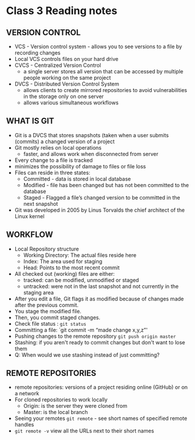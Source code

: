 # Class 3 Reading notes

## VERSION CONTROL

- VCS - Version control system - allows you to see versions to a file by recording changes
- Local VCS controls files on your hard drive
- CVCS - Centralized Version Control
  - a single server stores all version that can be accessed by multiple people working on the same project
- DVCS - Distributed Version Control System
  - allows clients to create mirrored repositories to avoid vulnerabilities in the storage only on one server
  - allows various simultaneous workflows

## WHAT IS GIT

- Git is a DVCS that stores snapshots (taken when a user submits (commits) a changed version of a project
- Git mostly relies on local operations
  - faster, and allows work when disconnected from server
- Every change to a file is tracked
- minimizes the possibility of damage to files or file loss
- Files can reside in three states:
  - Committed - data is stored in local database
  - Modified - file has been changed but has not been committed to the database
  - Staged - Flagged a file’s changed version to be committed in the next snapshot
- Git was developed in 2005 by Linus Torvalds the chief architect of the Linux kernel

## WORKFLOW

- Local Repository structure
  - Working Directory: The actual files reside here
  - Index: The area used for staging
  - Head: Points to the most recent commit  
- All checked out (working) files are either:
  - tracked: can be modified, unmodified or staged
  - untracked: were not in the last snapshot and not currently in the staging area
- After you edit a file, Git flags it as modified because of changes made after the previous commit.
- You stage the modified file.
- Then, you commit staged changes.
- Check file status : `git status`
- Committing a file: `git commit -m “made change x,y,z”'
- Pushing changes to the remote repository `git push origin master`
- Stashing: if you aren't ready to commit changes but don't want to lose them
- Q: When would we use stashing instead of just committing?

## REMOTE REPOSITORIES

- remote repositories: versions of a project residing online (GitHub) or on a network
- For cloned repositories to work locally
  - Origin: is the server they were cloned from
  - Master: is the local branch
- Seeing your remotes `git remote` - see short names of specified remote handles
- `git remote -v` view all the URLs next to their short names
